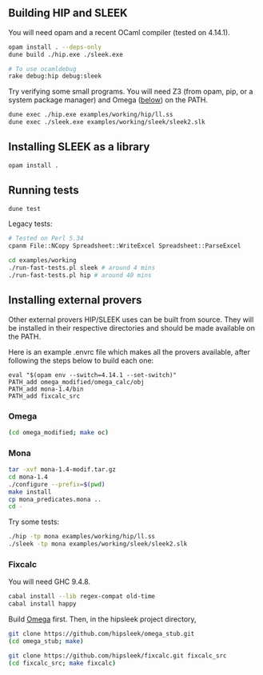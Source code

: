 
## Building HIP and SLEEK

You will need opam and a recent OCaml compiler (tested on 4.14.1).

```sh
opam install . --deps-only
dune build ./hip.exe ./sleek.exe

# To use ocamldebug
rake debug:hip debug:sleek
```

Try verifying some small programs.
You will need Z3 (from opam, pip, or a system package manager) and Omega ([below](#omega)) on the PATH.

```sh
dune exec ./hip.exe examples/working/hip/ll.ss
dune exec ./sleek.exe examples/working/sleek/sleek2.slk
```

## Installing SLEEK as a library

```sh
opam install .
```

## Running tests

```sh
dune test
```

Legacy tests:

```sh
# Tested on Perl 5.34
cpanm File::NCopy Spreadsheet::WriteExcel Spreadsheet::ParseExcel

cd examples/working
./run-fast-tests.pl sleek # around 4 mins
./run-fast-tests.pl hip # around 40 mins
```

## Installing external provers

Other external provers HIP/SLEEK uses can be built from source.
They will be installed in their respective directories and should be made available on the PATH.

Here is an example .envrc file which makes all the provers available, after following the steps below to build each one:

```envrc
eval "$(opam env --switch=4.14.1 --set-switch)"
PATH_add omega_modified/omega_calc/obj
PATH_add mona-1.4/bin
PATH_add fixcalc_src
```

### Omega

```sh
(cd omega_modified; make oc)
```

### Mona

```sh
tar -xvf mona-1.4-modif.tar.gz
cd mona-1.4
./configure --prefix=$(pwd)
make install
cp mona_predicates.mona ..
cd -
```

Try some tests:

```sh
./hip -tp mona examples/working/hip/ll.ss
./sleek -tp mona examples/working/sleek/sleek2.slk
```

### Fixcalc

You will need GHC 9.4.8.

```sh
cabal install --lib regex-compat old-time
cabal install happy
```

Build [Omega](#omega) first. Then, in the hipsleek project directory,

```sh
git clone https://github.com/hipsleek/omega_stub.git
(cd omega_stub; make)

git clone https://github.com/hipsleek/fixcalc.git fixcalc_src
(cd fixcalc_src; make fixcalc)
```
